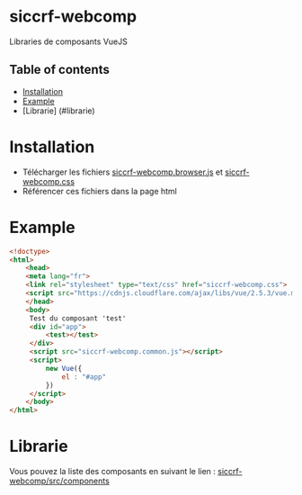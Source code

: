 # siccrf-webcomp


Libraries de composants VueJS

## Table of contents

- [Installation](#installation)
- [Example](#example)
- [Librarie] (#librarie)

# Installation

- Télécharger les fichiers [siccrf-webcomp.browser.js](https://raw.githubusercontent.com/sclodysee/siccrf-webcomp/master/dist/siccrf-webcomp.browser.js) et 
[siccrf-webcomp.css](https://raw.githubusercontent.com/sclodysee/siccrf-webcomp/master/dist/siccrf-webcomp.css)
- Référencer ces fichiers dans la page html

# Example

```html
<!doctype>
<html>
	<head>
	<meta lang="fr">
	<link rel="stylesheet" type="text/css" href="siccrf-webcomp.css">
	<script src="https://cdnjs.cloudflare.com/ajax/libs/vue/2.5.3/vue.min.js"></script>
	</head>
	<body>
	 Test du composant 'test'
	 <div id="app">
		 <test></test>
	 </div>
	 <script src="siccrf-webcomp.common.js"></script>
	 <script>
		 new Vue({
			 el : "#app"
		 })
	 </script>
	</body>
</html>
```

# Librarie

Vous pouvez la liste des composants en suivant le lien : [siccrf-webcomp/src/components](https://github.com/sclodysee/siccrf-webcomp/tree/master/src/components)